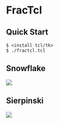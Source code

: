 # FracTcl

## Quick Start

```console
$ <install tcl/tk>
$ ./fractcl.tcl
```

## Snowflake

![](https://i.imgur.com/DKCnSDK.png)

## Sierpinski

![](https://i.imgur.com/TBYzDA8.png)
